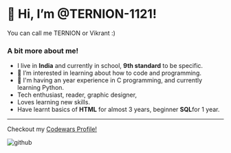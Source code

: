 # 👋 Hi, I’m @TERNION-1121!

You can call me TERNION or Vikrant :)


### A bit more about me!
- I live in **India** and currently in school, **9th standard** to be specific.
- 👀 I’m interested in learning about how to code and programming.
- 🌱 I'm having an year experience in C programming, and currently learning Python.
- Tech enthusiast, reader, graphic designer, 
- Loves learning new skills.
- Have learnt basics of **HTML** for almost 3 years, beginner **SQL**for 1 year.
  
<hr>

Checkout my [Codewars Profile!](https://www.codewars.com/users/TERNION2205)

![github](https://user-images.githubusercontent.com/97667653/175048934-1851f055-e874-4c08-8beb-5ea9a890309b.svg)
<!---
TERNION-1121/TERNION-1121 is a ✨ special ✨ repository because its `README.md` (this file) appears on your GitHub profile.
You can click the Preview link to take a look at your changes.
--->
